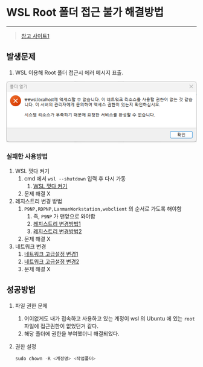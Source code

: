 # WSL Root 폴더 접근 불가 해결방법

---

>[참고 사이트1](https://velog.io/@gidskql6671/VSCode-WSL%ED%99%98%EA%B2%BD%EC%97%90%EC%84%9C-%EB%94%94%EB%A0%89%ED%86%A0%EB%A6%AC-%EB%B3%80%EA%B2%BD%EC%8B%9CPermission-denied-%ED%95%B4%EA%B2%B0)

## 발생문제

1. WSL 이용해 Root 폴더 접근시 에러 메시지 표출.

<img src="./images/wsl 파일접근 문제해결.png" width="600">

### 실패한 사용방법

1. WSL 껏다 켜기 
   1. cmd 에서 `wsl --shutdown` 입력 후 다시 가동 
      1. [WSL 껏다 켜기](https://www.sysnet.pe.kr/2/0/13432?pageno=9)
   2. 문제 해결 X
2. 레지스트리 변경 방법
   1. `P9NP,RDPNP,LanmanWorkstation,webclient` 의 순서로 가도록 해야함 
      1. 즉, `P9NP` 가 맨앞으로 와야함 
      2. [레지스트리 변경방법1](https://shilvister.net/it/wsl-%ED%83%90%EC%83%89%EA%B8%B0-%EB%A6%AC%EB%88%85%EC%8A%A4-%EC%95%84%EC%9D%B4%EC%BD%98-%EC%98%A4%EB%A5%98-%ED%95%B4%EA%B2%B0%ED%95%98%EA%B8%B0/)
      3. [레지스트리 변경방법2](https://m.blog.naver.com/collect-data/222930959801)
   2. 문제 해결 X
3. 네트워크 변경 
   1. [네트워크 고급설정 변경1](https://gigglehd.com/gg/soft/14965069)
   2. [네트워크 고급설정 변경2](https://m.blog.naver.com/collect-data/222930959801)
   3. 문제 해결 X

## 성공방법

1. 파일 권한 문제 

   1. 어이없게도 내가 접속하고 사용하고 있는 계정이 wsl 의 Ubuntu 에 있는 `root` 파일에 접근권한이 없었던거 같다. 
   2. 해당 폴더에 권한을 부여했더니 해결되었다. 

2. 권한 설정 

   ```powershell
   sudo chown -R <계정명> <작업폴더>
   ```

   